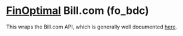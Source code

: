 # [FinOptimal](www.finoptimal.com) Bill.com (fo_bdc)

This wraps the Bill.com API, which is generally well documented [here](http://developer.bill.com/api-documentation/overview/).